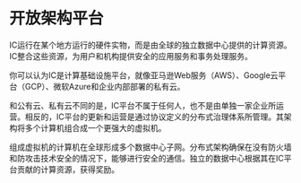 # 开放架构平台

IC运行在某个地方运行的硬件实物，而是由全球的独立数据中心提供的计算资源。IC整合这些资源，为用户和机构提供安全的应用服务和事务处理服务。

你可以认为IC是计算基础设施平台，就像亚马逊Web服务（AWS）、Google云平台（GCP）、微软Azure和企业内部部署的私有云。

和公有云、私有云不同的是，IC平台不属于任何人，也不是由单独一家企业所运营。相反的，IC平台的更新和运营是通过协议定义的分布式治理体系所管理。其架构将多个计算机组合成一个更强大的虚拟机。

组成虚拟机的计算机在全球形成多个数据中心子网。分布式架构确保在没有防火墙和防攻击技术安全的情况下，能够进行安全的通信。独立的数据中心根据其在IC平台贡献的计算资源，获得奖励。

